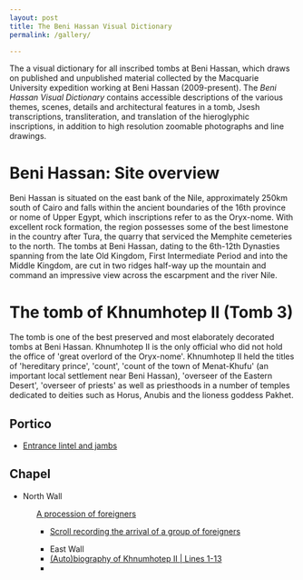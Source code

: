 ```yaml
---
layout: post
title: The Beni Hassan Visual Dictionary
permalink: /gallery/

---
```



<!-- <amp-img width="600" height="300" layout="responsive" src="http://lorempixel.com/600/300/sports"></amp-img> -->

<main id="content" role="main" class="content">

The a visual dictionary for all inscribed tombs at Beni Hassan, which draws on published and unpublished material collected by the Macquarie University expedition working at Beni Hassan (2009-present). The *Beni Hassan Visual Dictionary* contains accessible descriptions of the various themes, scenes, details and architectural features in a tomb, Jsesh transcriptions, transliteration, and translation of the hieroglyphic inscriptions, in addition to high resolution zoomable photographs and line drawings.

# Beni Hassan: Site overview

Beni Hassan is situated on the east bank of the Nile, approximately 250km south of Cairo and falls within the ancient boundaries of the 16th province or nome of Upper Egypt, which inscriptions refer to as the Oryx-nome. With excellent rock formation, the region possesses some of the best limestone in the country after Tura, the quarry that serviced the Memphite cemeteries to the north. The tombs at Beni Hassan, dating to the 6th-12th Dynasties spanning from the late Old Kingdom, First Intermediate Period and into the Middle Kingdom, are cut in two ridges half-way up the mountain and command an impressive view across the escarpment and the river Nile.

# The tomb of Khnumhotep II (Tomb 3)

The tomb is one of the best preserved and most elaborately decorated tombs at Beni Hassan. Khnumhotep II is the only official who did not hold the office of 'great overlord of the Oryx-nome'. Khnumhotep II held the titles of 'hereditary prince', 'count', 'count of the town of Menat-Khufu' (an important local settlement near Beni Hassan), 'overseer of the Eastern Desert', 'overseer of priests' as well as priesthoods in a number of temples dedicated to deities such as Horus, Anubis and the lioness goddess Pakhet.

<amp-accordion>
<section>
<h2>Portico</h2>
<div>
<ul>
<li><a href="/gallery/02a/">Entrance lintel and jambs</a></li>
</ul>
</div>
</section>

<amp-accordion>
<section>
<h2>Chapel</h2>
<div>
<ul>
<li>North Wall</li>
<ul><a href="/gallery/42a/">A procession of foreigners</a><ul>
<li><a href="/gallery/43a/">Scroll recording the arrival of a group of foreigners</a></li>
</ul>
<ul>
<li>East Wall</li>
<li><a href="/gallery/07a/">(Auto)biography of Khnumhotep II | Lines 1-13</a><li>
</ul>
</div>
</section>



</main>
